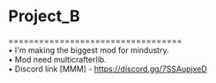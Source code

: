 # Project_B 
==================================  
• I'm making the biggest mod for mindustry.  
• Mod need multicrafterlib.  
• Discord link [MMM] - https://discord.gg/7SSAupjxeD
